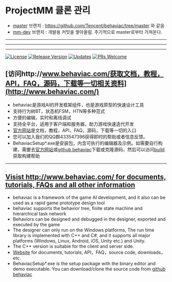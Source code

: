 # ProjectMM 클론 관리
* [master](https://github.com/nxgtri/behaviac/tree/master) 브랜치 : https://github.com/Tencent/behaviac/tree/master 와 같음
* [mm-dev](https://github.com/nxgtri/behaviac/tree/mm-dev) 브랜치 : 개발용 커밋을 쌓아올림. 주기적으로 master로부터 가져온다.

---
---
---

[![License](https://img.shields.io/badge/License-BSD%203--Clause-blue.svg)](https://github.com/Tencent/behaviac/blob/master/license.txt)
[![Release Version](https://img.shields.io/badge/release-3.6.39-red.svg)](https://github.com/Tencent/behaviac/releases)
[![Updates](https://img.shields.io/badge/Platform-%20iOS%20%7C%20OS%20X%20%7C%20Android%20%7C%20Windows%20%7C%20Linux%20-brightgreen.svg)](https://github.com/Tencent/behaviac/blob/master/history.txt)
[![PRs Welcome](https://img.shields.io/badge/PRs-welcome-brightgreen.svg)](https://github.com/Tencent/behaviac/pulls)

## [访问http://www.behaviac.com/获取文档，教程，API，FAQ，源码，下载等一切相关资料](http://www.behaviac.com/)

 - behaviac是游戏AI的开发框架组件，也是游戏原型的快速设计工具
 - 支持行为树BT，状态机FSM，HTN等多种范式
 - 方便的编辑，实时和离线调试
 - 支持全平台，适用于客户端和服务器，助力游戏快速迭代开发
 - [官方网站](http://www.behaviac.com/)是文档，教程，API，FAQ，源码，下载等一切的入口
 - 您可以加入我们的QQ群433547396获得即时的帮助或者信息反馈。
 - BehaviacSetup*.exe是安装包，内含可执行的编辑器及示例。如需要自行构建，需要去[官方网站](http://www.behaviac.com/)或[github behaviac](https://github.com/Tencent/behaviac)下载或克隆源码，然后可以访问[build](http://www.behaviac.com/docs/zh/articles/build/)获取构建帮助
 

---------------------------------------------
## [Visist http://www.behaviac.com/ for documents, tutorials, FAQs and all other information](http://www.behaviac.com/)

 - behaviac is a framework of the game AI development, and it also can be used as a rapid game prototype design tool
 - behaviac supports the behavior tree, finite state machine and hierarchical task network
 - Behaviors can be designed and debugged in the designer, exported and executed by the game
 - The designer can only run on the Windows platforms, The run time library is implemented with C++ and C#, and it supports all major platforms (Windows, Linux, Android, iOS, Unity etc.) and Unity. 
 - The C++ version is suitable for the client and server side. 
 - [Website](http://www.behaviac.com/) for documents, tutorials, API，FAQ，source code, downloads，etc.
  - BehaviacSetup*.exe is the setup package with the binary editor and demo executable. You can download/clone the source code from [github behaviac](https://github.com/Tencent/behaviac)
 
 
